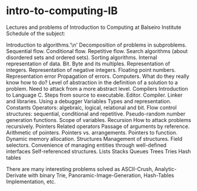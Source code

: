 # intro-to-computing-IB
Lectures and problems of Introduction to Computing at Balseiro Institute
Schedule of the subject:

Introduction to algorithms.'\n'
Decomposition of problems in subproblems.
Sequential flow.
Conditional flow.
Repetitive flow.
Search algorithms (about disordered sets and ordered sets).
Sorting algorithms.
Internal representation of data.
Bit. Byte and its multiples.
Representation of integers.
Representation of negative integers.
Floating point numbers.
Representation error Propagation of errors.
Computers. What do they really know how to do?
Level of abstraction in the definition of a solution to a problem. Need to attack from a more abstract level.
Compilers
Introduction to Language C.
Steps from source to executable.
Editor. Compiler. Linker and libraries.
Using a debugger
Variables Types and representation. Constants
Operators: algebraic, logical, relational and bit.
Flow control structures:
sequential, conditional and repetitive.
Pseudo-random number generation functions.
Scope of variables.
Recursion How to attack problems recursively.
Pointers
Related operators
Passage of arguments by reference.
Arithmetic of pointers.
Pointers vs. arrangements.
Pointers to function.
Dynamic memory allocation.
Structures
Management of structures.
Field selectors.
Convenience of managing entities through well-defined interfaces
Self-referenced structures.
Lists
Stacks
Queues
Trees
Tries
Hash tables

There are many interesting problems solved as ASCII-Crush, Analytic-Derivate with binary Trie, Panoramic-Image-Generation, Hash-Tables Implementation, etc.
